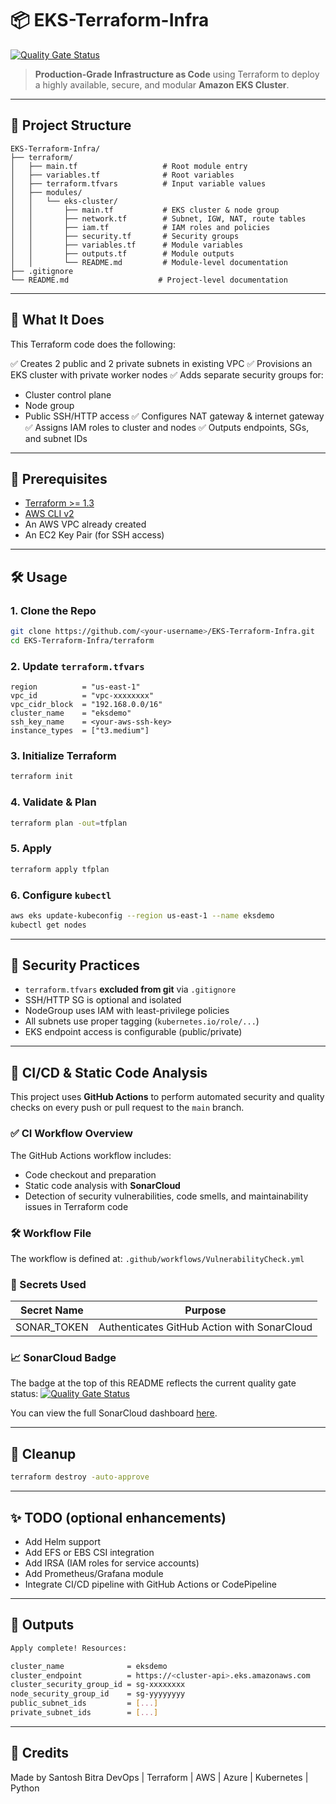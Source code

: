 # 📦 EKS-Terraform-Infra

[![Quality Gate Status](https://sonarcloud.io/api/project_badges/measure?project=santosh-bitra_eks-cluster-productionGrade&metric=alert_status)](https://sonarcloud.io/summary/new_code?id=santosh-bitra_eks-cluster-productionGrade)

> **Production-Grade Infrastructure as Code** using Terraform to deploy a highly available, secure, and modular **Amazon EKS Cluster**.

---

## 📁 Project Structure

```
EKS-Terraform-Infra/
├── terraform/
│   ├── main.tf                   # Root module entry
│   ├── variables.tf              # Root variables
│   ├── terraform.tfvars          # Input variable values
│   ├── modules/
│   │   └── eks-cluster/
│   │       ├── main.tf           # EKS cluster & node group
│   │       ├── network.tf        # Subnet, IGW, NAT, route tables
│   │       ├── iam.tf            # IAM roles and policies
│   │       ├── security.tf       # Security groups
│   │       ├── variables.tf      # Module variables
│   │       ├── outputs.tf        # Module outputs
│   │       └── README.md         # Module-level documentation
├── .gitignore
└── README.md                    # Project-level documentation
```

---

## 🚀 What It Does

This Terraform code does the following:

✅ Creates 2 public and 2 private subnets in existing VPC
✅ Provisions an EKS cluster with private worker nodes
✅ Adds separate security groups for:

* Cluster control plane
* Node group
* Public SSH/HTTP access
  ✅ Configures NAT gateway & internet gateway
  ✅ Assigns IAM roles to cluster and nodes
  ✅ Outputs endpoints, SGs, and subnet IDs

---

## 🧠 Prerequisites

* [Terraform >= 1.3](https://www.terraform.io/downloads.html)
* [AWS CLI v2](https://docs.aws.amazon.com/cli/latest/userguide/install-cliv2.html)
* An AWS VPC already created
* An EC2 Key Pair (for SSH access)

---

## 🛠️ Usage

### 1. Clone the Repo

```bash
git clone https://github.com/<your-username>/EKS-Terraform-Infra.git
cd EKS-Terraform-Infra/terraform
```

### 2. Update `terraform.tfvars`

```hcl
region          = "us-east-1"
vpc_id          = "vpc-xxxxxxxx"
vpc_cidr_block  = "192.168.0.0/16"
cluster_name    = "eksdemo"
ssh_key_name    = <your-aws-ssh-key>
instance_types  = ["t3.medium"]
```

### 3. Initialize Terraform

```bash
terraform init
```

### 4. Validate & Plan

```bash
terraform plan -out=tfplan
```

### 5. Apply

```bash
terraform apply tfplan
```

### 6. Configure `kubectl`

```bash
aws eks update-kubeconfig --region us-east-1 --name eksdemo
kubectl get nodes
```

---

## 🔐 Security Practices

* `terraform.tfvars` **excluded from git** via `.gitignore`
* SSH/HTTP SG is optional and isolated
* NodeGroup uses IAM with least-privilege policies
* All subnets use proper tagging (`kubernetes.io/role/...`)
* EKS endpoint access is configurable (public/private)

---

## 🧪 CI/CD & Static Code Analysis

This project uses **GitHub Actions** to perform automated security and quality checks on every push or pull request to the `main` branch.

### ✅ CI Workflow Overview
The GitHub Actions workflow includes:
- Code checkout and preparation
- Static code analysis with **SonarCloud**
- Detection of security vulnerabilities, code smells, and maintainability issues in Terraform code

### 🛠️ Workflow File
The workflow is defined at:
`.github/workflows/VulnerabilityCheck.yml`

### 🔐 Secrets Used
| Secret Name   | Purpose                          |
|---------------|----------------------------------|
| SONAR_TOKEN   | Authenticates GitHub Action with SonarCloud |

### 📈 SonarCloud Badge
The badge at the top of this README reflects the current quality gate status:
[![Quality Gate Status](https://sonarcloud.io/api/project_badges/measure?project=santosh-bitra_eks-cluster-productionGrade&metric=alert_status)](https://sonarcloud.io/summary/new_code?id=santosh-bitra_eks-cluster-productionGrade)

You can view the full SonarCloud dashboard [here](https://sonarcloud.io/summary/new_code?id=santosh-bitra_eks-cluster-productionGrade).

---

## 🧹 Cleanup

```bash
terraform destroy -auto-approve
```

---

## ✨ TODO (optional enhancements)

* Add Helm support
* Add EFS or EBS CSI integration
* Add IRSA (IAM roles for service accounts)
* Add Prometheus/Grafana module
* Integrate CI/CD pipeline with GitHub Actions or CodePipeline

---

## 📸 Outputs

```bash
Apply complete! Resources:

cluster_name              = eksdemo
cluster_endpoint          = https://<cluster-api>.eks.amazonaws.com
cluster_security_group_id = sg-xxxxxxxx
node_security_group_id    = sg-yyyyyyyy
public_subnet_ids         = [...]
private_subnet_ids        = [...]
```

---

## 🤝 Credits
Made by Santosh Bitra
DevOps | Terraform | AWS | Azure | Kubernetes | Python 


